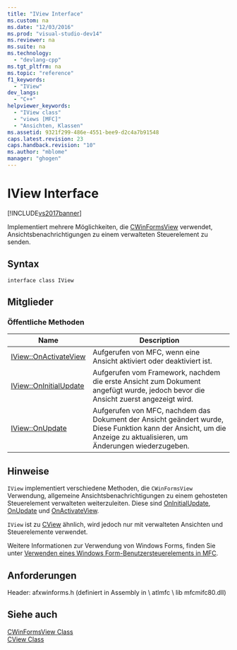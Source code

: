 ```yaml
---
title: "IView Interface"
ms.custom: na
ms.date: "12/03/2016"
ms.prod: "visual-studio-dev14"
ms.reviewer: na
ms.suite: na
ms.technology: 
  - "devlang-cpp"
ms.tgt_pltfrm: na
ms.topic: "reference"
f1_keywords: 
  - "IView"
dev_langs: 
  - "C++"
helpviewer_keywords: 
  - "IView class"
  - "views [MFC]"
  - "Ansichten, Klassen"
ms.assetid: 9321f299-486e-4551-bee9-d2c4a7b91548
caps.latest.revision: 23
caps.handback.revision: "10"
ms.author: "mblome"
manager: "ghogen"
---
```

# IView Interface
[!INCLUDE[vs2017banner](../../assembler/inline/includes/vs2017banner.md)]

Implementiert mehrere Möglichkeiten, die [CWinFormsView](../../mfc/reference/cwinformsview-class.md) verwendet, Ansichtsbenachrichtigungen zu einem verwalteten Steuerelement zu senden.  
  
## Syntax  
  
```  
interface class IView  
```  
  
## Mitglieder  
  
### Öffentliche Methoden  
  
|Name|Description|  
|----------|-----------------|  
|[IView::OnActivateView](../Topic/IView::OnActivateView.md)|Aufgerufen von MFC, wenn eine Ansicht aktiviert oder deaktiviert ist.|  
|[IView::OnInitialUpdate](../Topic/IView::OnInitialUpdate.md)|Aufgerufen vom Framework, nachdem die erste Ansicht zum Dokument angefügt wurde, jedoch bevor die Ansicht zuerst angezeigt wird.|  
|[IView::OnUpdate](../Topic/IView::OnUpdate.md)|Aufgerufen von MFC, nachdem das Dokument der Ansicht geändert wurde, Diese Funktion kann der Ansicht, um die Anzeige zu aktualisieren, um Änderungen wiederzugeben.|  
  
## Hinweise  
 `IView` implementiert verschiedene Methoden, die `CWinFormsView` Verwendung, allgemeine Ansichtsbenachrichtigungen zu einem gehosteten Steuerelement verwalteten weiterzuleiten.  Diese sind [OnInitialUpdate](../Topic/IView::OnInitialUpdate.md), [OnUpdate](../Topic/IView::OnUpdate.md) und [OnActivateView](../Topic/IView::OnActivateView.md).  
  
 `IView` ist zu [CView](../../mfc/reference/cview-class.md) ähnlich, wird jedoch nur mit verwalteten Ansichten und Steuerelemente verwendet.  
  
 Weitere Informationen zur Verwendung von Windows Forms, finden Sie unter [Verwenden eines Windows Form\-Benutzersteuerelements in MFC](../../dotnet/using-a-windows-form-user-control-in-mfc.md).  
  
## Anforderungen  
 Header: afxwinforms.h \(definiert in Assembly in \\ atlmfc \\ lib mfcmifc80.dll\)  
  
## Siehe auch  
 [CWinFormsView Class](../../mfc/reference/cwinformsview-class.md)   
 [CView Class](../../mfc/reference/cview-class.md)
